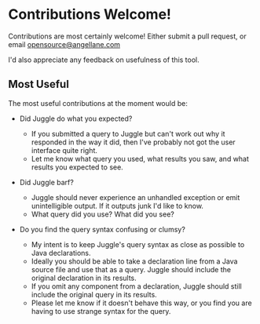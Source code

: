 <!-- 
    Juggle -- a declarative search tool for Java
   
    Copyright 2020,2024 Paul Bennett
   
    Licensed under the Apache License, Version 2.0 (the "License");
    you may not use this file except in compliance with the License.
    You may obtain a copy of the License at
   
       http://www.apache.org/licenses/LICENSE-2.0
   
    Unless required by applicable law or agreed to in writing, software
    distributed under the License is distributed on an "AS IS" BASIS,
    WITHOUT WARRANTIES OR CONDITIONS OF ANY KIND, either express or implied.
    See the License for the specific language governing permissions and
    limitations under the License.
-->

# Contributions Welcome!

Contributions are most certainly welcome!  Either submit a pull request, or
email opensource@angellane.com

I'd also appreciate any feedback on usefulness of this tool.

## Most Useful

The most useful contributions at the moment would be:

* Did Juggle do what you expected?
  - If you submitted a query to Juggle
    but can't work out why it responded in the way it did, then I've
    probably not got the user interface quite right.
  - Let me know what query you used, what results you saw, and what
    results you expected to see.

* Did Juggle barf?
  - Juggle should never experience an unhandled exception or emit
    unintelligible output.  If it outputs junk I'd like to know.
  - What query did you use? What did you see?

* Do you find the query syntax confusing or clumsy?
  - My intent is to keep Juggle's query syntax as close as possible
    to Java declarations.
  - Ideally you should be able to take a declaration line from a
    Java source file and use that as a query.  Juggle should include
    the original declaration in its results.
  - If you omit any component from a declaration, Juggle should still
    include the original query in its results.
  - Please let me know if it doesn't behave this way, or you find you
    are having to use strange syntax for the query.